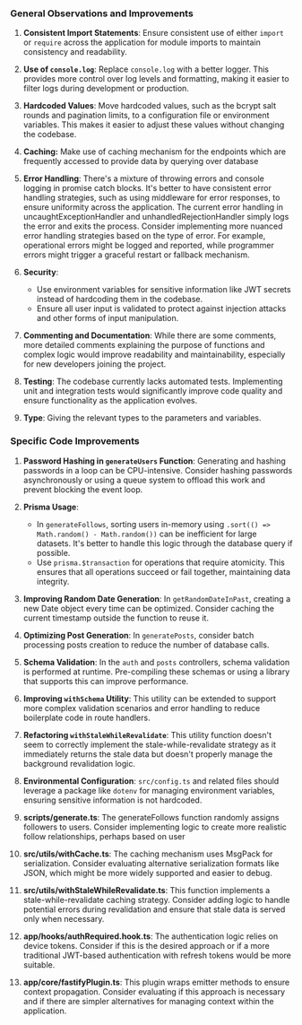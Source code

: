 ### General Observations and Improvements

1. **Consistent Import Statements**: Ensure consistent use of either `import` or `require` across the application for module imports to maintain consistency and readability.

2. **Use of `console.log`**: Replace `console.log` with a better logger. This provides more control over log levels and formatting, making it easier to filter logs during development or production.

3. **Hardcoded Values**: Move hardcoded values, such as the bcrypt salt rounds and pagination limits, to a configuration file or environment variables. This makes it easier to adjust these values without changing the codebase.

4.  **Caching:**
Make use of caching mechanism for the endpoints which are frequently accessed to provide data by querying over database

5. **Error Handling**: There's a mixture of throwing errors and console logging in promise catch blocks. It's better to have consistent error handling strategies, such as using middleware for error responses, to ensure uniformity across the application. The current error handling in uncaughtExceptionHandler and unhandledRejectionHandler simply logs the error and exits the process. Consider implementing more nuanced error handling strategies based on the type of error. For example, operational errors might be logged and reported, while programmer errors might trigger a graceful restart or fallback mechanism.

6. **Security**: 
    - Use environment variables for sensitive information like JWT secrets instead of hardcoding them in the codebase.
    - Ensure all user input is validated to protect against injection attacks and other forms of input manipulation.

7. **Commenting and Documentation**: While there are some comments, more detailed comments explaining the purpose of functions and complex logic would improve readability and maintainability, especially for new developers joining the project.

8. **Testing**: The codebase currently lacks automated tests. Implementing unit and integration tests would significantly improve code quality and ensure functionality as the application evolves.

9. **Type**: Giving the relevant types to the parameters and variables.


### Specific Code Improvements

1. **Password Hashing in `generateUsers` Function**: Generating and hashing passwords in a loop can be CPU-intensive. Consider hashing passwords asynchronously or using a queue system to offload this work and prevent blocking the event loop.

2. **Prisma Usage**:
    - In `generateFollows`, sorting users in-memory using `.sort(() => Math.random() - Math.random())` can be inefficient for large datasets. It's better to handle this logic through the database query if possible.
    - Use `prisma.$transaction` for operations that require atomicity. This ensures that all operations succeed or fail together, maintaining data integrity.

3. **Improving Random Date Generation**: In `getRandomDateInPast`, creating a new Date object every time can be optimized. Consider caching the current timestamp outside the function to reuse it.

4. **Optimizing Post Generation**: In `generatePosts`, consider batch processing posts creation to reduce the number of database calls.

5. **Schema Validation**: In the `auth` and `posts` controllers, schema validation is performed at runtime. Pre-compiling these schemas or using a library that supports this can improve performance.

6. **Improving `withSchema` Utility**: This utility can be extended to support more complex validation scenarios and error handling to reduce boilerplate code in route handlers.

7. **Refactoring `withStaleWhileRevalidate`**: This utility function doesn't seem to correctly implement the stale-while-revalidate strategy as it immediately returns the stale data but doesn't properly manage the background revalidation logic.

8. **Environmental Configuration**: `src/config.ts` and related files should leverage a package like `dotenv` for managing environment variables, ensuring sensitive information is not hardcoded.

9. **scripts/generate.ts**:
The generateFollows function randomly assigns followers to users. Consider implementing logic to create more realistic follow relationships, perhaps based on user 

10. **src/utils/withCache.ts**: The caching mechanism uses MsgPack for serialization. Consider evaluating alternative serialization formats like JSON, which might be more widely supported and easier to debug.

11. **src/utils/withStaleWhileRevalidate.ts**: This function implements a stale-while-revalidate caching strategy. Consider adding logic to handle potential errors during revalidation and ensure that stale data is served only when necessary.

12. **app/hooks/authRequired.hook.ts**: The authentication logic relies on device tokens. Consider if this is the desired approach or if a more traditional JWT-based authentication with refresh tokens would be more suitable.

13. **app/core/fastifyPlugin.ts**: This plugin wraps emitter methods to ensure context propagation. Consider evaluating if this approach is necessary and if there are simpler alternatives for managing context within the application.
